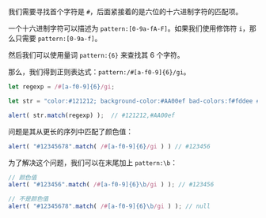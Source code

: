 我们需要寻找首个字符是 `#`，后面紧接着的是六位的十六进制字符的匹配项。

一个十六进制字符可以描述为 `pattern:[0-9a-fA-F]`。如果我们使用修饰符 `i`，那么只需要 `pattern:[0-9a-f]`。

然后我们可以使用量词 `pattern:{6}` 来查找其 6 个字符。

那么，我们得到正则表达式：`pattern:/#[a-f0-9]{6}/gi`。

```js run
let regexp = /#[a-f0-9]{6}/gi;

let str = "color:#121212; background-color:#AA00ef bad-colors:f#fddee #fd2"

alert( str.match(regexp) );  // #121212,#AA00ef
```

问题是其从更长的序列中匹配了颜色值：

```js run
alert( "#12345678".match( /#[a-f0-9]{6}/gi ) ) // #123456
```

为了解决这个问题，我们可以在末尾加上 `pattern:\b`：

```js run
// 颜色值
alert( "#123456".match( /#[a-f0-9]{6}\b/gi ) ); // #123456

// 不是颜色值
alert( "#12345678".match( /#[a-f0-9]{6}\b/gi ) ); // null
```
